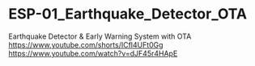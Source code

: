 # ESP-01_Earthquake_Detector_OTA
Earthquake Detector &amp; Early Warning System with OTA
https://www.youtube.com/shorts/ICfl4UFt0Gg
https://www.youtube.com/watch?v=dJF45r4HApE
